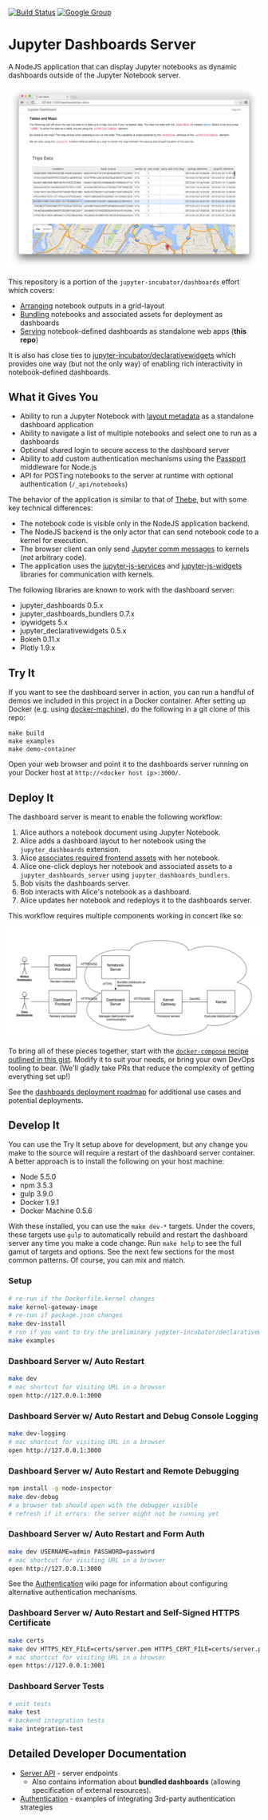[![Build Status](https://travis-ci.org/jupyter-incubator/dashboards_server.svg?branch=master)](https://travis-ci.org/jupyter-incubator/dashboards_server) [![Google Group](https://img.shields.io/badge/-Google%20Group-lightgrey.svg)](https://groups.google.com/forum/#!forum/jupyter)

# Jupyter Dashboards Server

A NodeJS application that can display Jupyter notebooks as dynamic dashboards outside of the Jupyter Notebook server.

![Dashboards server screenshot](etc/server_intro.png)

This repository is a portion of the `jupyter-incubator/dashboards` effort which covers:

* [Arranging](https://github.com/jupyter-incubator/dashboards) notebook outputs in a grid-layout
* [Bundling](https://github.com/jupyter-incubator/dashboards_bundlers) notebooks and associated assets for deployment as dashboards
* [Serving](https://github.com/jupyter-incubator/dashboards_server) notebook-defined dashboards as standalone web apps (**this repo**)

It is also has close ties to [jupyter-incubator/declarativewidgets](https://github.com/jupyter-incubator/declarativewidgets) which provides one way (but not the only way) of enabling rich interactivity in notebook-defined dashboards.

## What it Gives You

* Ability to run a Jupyter Notebook with [layout metadata](https://github.com/jupyter-incubator/dashboards) as a standalone dashboard application
* Ability to navigate a list of multiple notebooks and select one to run as a dashboards
* Optional shared login to secure access to the dashboard server
* Ability to add custom authentication mechanisms using the [Passport](http://passportjs.org/) middleware for Node.js
* API for POSTing notebooks to the server at runtime with optional authentication (`/_api/notebooks`)

The behavior of the application is similar to that of [Thebe](https://github.com/oreillymedia/thebe), but with some key technical differences:

* The notebook code is visible only in the NodeJS application backend.
* The NodeJS backend is the only actor that can send notebook code to a kernel for execution.
* The browser client can only send [Jupyter comm messages](http://jupyter-client.readthedocs.org/en/latest/messaging.html#opening-a-comm) to kernels (*not* arbitrary code).
* The application uses the [jupyter-js-services](https://github.com/jupyter/jupyter-js-services) and [jupyter-js-widgets](https://github.com/ipython/ipywidgets/tree/master/jupyter-js-widgets) libraries for communication with kernels.

The following libraries are known to work with the dashboard server:

* jupyter_dashboards 0.5.x
* jupyter_dashboards_bundlers 0.7.x 
* ipywidgets 5.x
* jupyter_declarativewidgets 0.5.x
* Bokeh 0.11.x
* Plotly 1.9.x

## Try It

If you want to see the dashboard server in action, you can run a handful of demos we included in this project in a Docker container. After setting up Docker (e.g. using [docker-machine](https://docs.docker.com/machine/get-started/)), do the following in a git clone of this repo:

```
make build
make examples
make demo-container
```

Open your web browser and point it to the dashboards server running on your Docker host at `http://<docker host ip>:3000/`.

## Deploy It

The dashboard server is meant to enable the following workflow:

1. Alice authors a notebook document using Jupyter Notebook.
2. Alice adds a dashboard layout to her notebook using the `jupyter_dashboards` extension.
3. Alice [associates required frontend assets](https://github.com/jupyter-incubator/contentmanagement/blob/master/etc/notebooks/associations_demo/associations_demo.ipynb) with her notebook.
4. Alice one-click deploys her notebook and associated assets to a `jupyter_dashboards_server` using `jupyter_dashboards_bundlers`.
5. Bob visits the dashboards server.
6. Bob interacts with Alice's notebook as a dashboard.
7. Alice updates her notebook and redeploys it to the dashboards server.

This workflow requires multiple components working in concert like so:

![Minimal dashboard app deployment diagram](etc/simple_deploy.png)

To bring all of these pieces together, start with the [`docker-compose` recipe outlined in this gist](https://gist.github.com/parente/527cea0481afe9fabbcd). Modify it to suit your needs, or bring your own DevOps tooling to bear. (We'll gladly take PRs that reduce the complexity of getting everything set up!)

See the [dashboards deployment roadmap](https://github.com/jupyter-incubator/dashboards/wiki/Deployment-Roadmap) for additional use cases and potential deployments.

## Develop It

You can use the Try It setup above for development, but any change you make to the source will require a restart of the dashboard server container. A better approach is to install the following on your host machine:

* Node 5.5.0
* npm 3.5.3
* gulp 3.9.0
* Docker 1.9.1
* Docker Machine 0.5.6

With these installed, you can use the `make dev-*` targets. Under the covers, these targets use `gulp` to automatically rebuild and restart the dashboard server any time you make a code change. Run `make help` to see the full gamut of targets and options. See the next few sections for the most common patterns. Of course, you can mix and match.

### Setup

```bash
# re-run if the Dockerfile.kernel changes
make kernel-gateway-image
# re-run if package.json changes
make dev-install
# run if you want to try the preliminary jupyter-incubator/declarativewidgets support
make examples
```

### Dashboard Server w/ Auto Restart

```bash
make dev
# mac shortcut for visiting URL in a browser
open http://127.0.0.1:3000
```

### Dashboard Server w/ Auto Restart and Debug Console Logging

```bash
make dev-logging
# mac shortcut for visiting URL in a browser
open http://127.0.0.1:3000
```

### Dashboard Server w/ Auto Restart and Remote Debugging

```bash
npm install -g node-inspector
make dev-debug
# a browser tab should open with the debugger visible
# refresh if it errors: the server might not be running yet
```

### Dashboard Server w/ Auto Restart and Form Auth

```bash
make dev USERNAME=admin PASSWORD=password
# mac shortcut for visiting URL in a browser
open http://127.0.0.1:3000
```

See the [Authentication](https://github.com/jupyter-incubator/dashboards_server/wiki/Authentication) wiki page for information about configuring alternative authentication mechanisms.

### Dashboard Server w/ Auto Restart and Self-Signed HTTPS Certificate

```bash
make certs
make dev HTTPS_KEY_FILE=certs/server.pem HTTPS_CERT_FILE=certs/server.pem
# mac shortcut for visiting URL in a browser
open https://127.0.0.1:3001
```

### Dashboard Server Tests

```bash
# unit tests
make test
# backend integration tests
make integration-test
```

## Detailed Developer Documentation

* [Server API](https://github.com/jupyter-incubator/dashboards_server/wiki/Server-API) - server endpoints
    - Also contains information about **bundled dashboards** (allowing specification of external resources).
* [Authentication](https://github.com/jupyter-incubator/dashboards_server/wiki/Authentication) - examples of integrating 3rd-party authentication strategies

